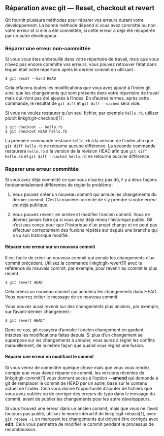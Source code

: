 ## Réparation avec git — Reset, checkout et revert ##

Git fournit plusieurs méthodes pour réparer vos erreurs durant
votre développement. La bonne méthode dépend
si vous avez committé ou non votre erreur et si elle a été
committée, si cette erreur a déjà été récupérée par un autre
développeur.

### Réparer une erreur non-committée ###

Si vous vous êtes embrouillé dans votre répertoire de travail, mais
que vous n’avez pas encore committé vos erreurs, vous pouvez retrouver
l’état dans lequel était votre répertoire après le dernier
commit en utilisant :

    $ git reset --hard HEAD

Cela effacera toutes les modifications que vous avez ajouté à l’index git
ainsi que les changements qui sont présents dans votre répertoire de travail
mais qui n’ont pas été ajoutés à l’index. En d’autres termes, après cette
commande, le résultat de `git diff` et `git diff --cached` sera vide.

Si vous ne voulez restaurer qu’un seul fichier, par exemple `hello.rb`,
utiliser plutôt linkgit:git-checkout[1] :

    $ git checkout -- hello.rb
    $ git checkout HEAD hello.rb

La première commande restaure `hello.rb` à la version de l’index 
afin que `git diff hello.rb` ne retourne aucune différence. La seconde
commande restaurera `hello.rb` à la version de la révision HEAD afin que
`git diff hello.rb` et `git diff --cached hello.rb` ne retourne aucune
différence.

### Réparer une erreur committée ###

Si vous avez déjà committé ce que vous n’auriez pas dû, il y a deux façons
fondamentalement différentes de régler le problème :

1. Vous pouvez créer un nouveau commit qui annule les changements
	du dernier commit. C’est la manière correcte de s’y prendre si
	votre erreur est déjà publique.

2. Vous pouvez revenir en arrière et modifier l’ancien commit. Vous ne
	devriez jamais faire ça si vous avez déjà rendu l’historique public.
	Git n’est pas conçu pour que l’historique d’un projet change et ne
	peut pas effectuer correctement des fusions répétés sur depuis une branche
	qui a vu son historique modifié.

#### Réparer une erreur sur un nouveau commit ####

Il est facile de créer un nouveau commit qui annule les changements d’un
commit précédent. Utilisez la commande linkgit:git-revert[1] avec la référence
du mauvais commit, par exemple, pour revenir au commit le plus récent :

    $ git revert HEAD

Cela créera un nouveau commit qui annulera les changements dans HEAD.
Vous pourrez éditer le message de ce nouveau commit.

Vous pouvez aussi revenir sur des changements plus anciens, par
exemple, sur l’avant-dernier changement :

    $ git revert HEAD^

Dans ce cas, git essayera d’annuler l’ancien changement en gardant
intactes les modifications faites depuis. Si plus d’un changement
se superpose sur les changements à annuler, vous aurez à régler les
conflits manuellement, de la même façon que quand vous réglez une fusion.

#### Réparer une erreur en modifiant le commit ####

Si vous venez de committer quelque chose mais que vous vous rendez compte
que vous devez réparer ce commit, les versions récentes de
linkgit:git-commit[1] vous donnent accès à l’option **--amend** qui
demande à git de remplacer le commit de HEAD par un autre, basé sur
le contenu actuel de l’index. Cela vous donne l’opportunité d’ajouter
de fichiers que vous avez oubliés ou de corriger des erreurs de typo
dans le message du commit, avant de publier les changements pour les
autre développeurs.

Si vous trouvez une erreur dans un ancien commit, mais que vous ne l’avez
toujours pas publié, utilisez le mode interactif de linkgit:git-rebase[1],
avec `git rebase -i` en marquant les changements qui doivent être corrigés
avec **edit**. Cela vous permettra de modifier le commit pendant le
processus de recombinaison.
